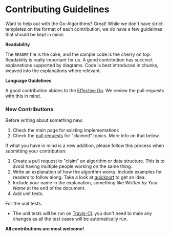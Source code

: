 # Contributing Guidelines

Want to help out with the Go-Algorithms? Great! While we don't have strict templates on the format of each contribution, we do have a few guidelines that should be kept in mind:

**Readability**

The `README` file is the cake, and the sample code is the cherry on top. Readablity is really important for us. A good contribution has succinct explanations supported by diagrams. Code is best introduced in chunks, weaved into the explanations where relevant. 

**Language Guidelines**

A good contribution abides to the [Effective Go](https://golang.org/doc/effective_go.html). We review the pull requests with this in mind.

### New Contributions

Before writing about something new:

1. Check the main page for existing implementations
2. Check the [pull requests](https://github.com/brotherpowers/go-algorithms/pulls) for "claimed" topics. More info on that below. 

If what you have in mind is a new addition, please follow this process when submitting your contribution:

1. Create a pull request to "claim" an algorithm or data structure. This is to avoid having multiple people working on the same thing.
2. Write an explanation of how the algorithm works. Include examples for readers to follow along. Take a look at [quicksort](Sort/quickSort/) to get an idea.
3. Include your name in the explanation, something like *Written by Your Name* at the end of the document. 
4. Add unit tests.

For the unit tests:

- The unit tests will be run on [Travis-CI](https://travis-ci.org/brotherpowers/go-algorithms). you don't need to male any changes as all the test cases will be automatically run.

**All contributions are most welcome!**